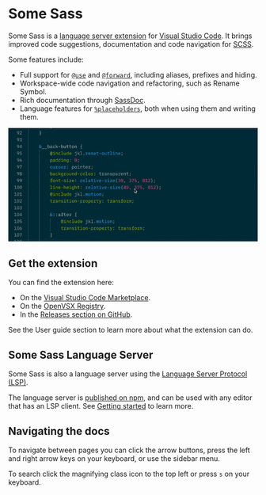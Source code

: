 # Some Sass

Some Sass is a [language server extension][langext] for [Visual Studio Code][vscode]. It brings improved code suggestions, documentation and code navigation for [SCSS][scss].

Some features include:

- Full support for [`@use`][use] and [`@forward`][forward], including aliases, prefixes and hiding.
- Workspace-wide code navigation and refactoring, such as Rename Symbol.
- Rich documentation through [SassDoc][sassdoc].
- Language features for [`%placeholders`][placeholder], both when using them and writing them.

![](./images/highlight-reel.gif)

## Get the extension

You can find the extension here:

- On the [Visual Studio Code Marketplace][vsmarketplace].
- On the [OpenVSX Registry][openvsx].
- In the [Releases section on GitHub][ghreleases].

See the User guide section to learn more about what the extension can do.

## Some Sass Language Server

Some Sass is also a language server using the [Language Server Protocol (LSP)][lsp].

The language server is [published on npm][npm], and can be used with any editor that has an LSP client. See [Getting started](./language-server/getting-started.md) to learn more.

## Navigating the docs

To navigate between pages you can click the arrow buttons, press the left and right arrow keys on your keyboard, or use the sidebar menu.

To search click the magnifying class icon to the top left or press `s` on your keyboard.

[lsp]: https://microsoft.github.io/language-server-protocol/
[npm]: https://www.npmjs.com/package/some-sass-language-server
[scss]: https://sass-lang.com/documentation/syntax/
[use]: https://sass-lang.com/documentation/at-rules/use/
[forward]: https://sass-lang.com/documentation/at-rules/forward/
[langext]: https://code.visualstudio.com/api/language-extensions/language-server-extension-guide
[sassdoc]: http://sassdoc.com
[placeholder]: https://sass-lang.com/documentation/style-rules/placeholder-selectors/
[vscode]: https://code.visualstudio.com/
[vsmarketplace]: https://marketplace.visualstudio.com/items?itemName=SomewhatStationery.some-sass
[openvsx]: https://open-vsx.org/extension/SomewhatStationery/some-sass
[ghreleases]: https://github.com/wkillerud/some-sass/releases

